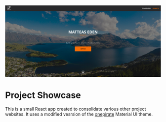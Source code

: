![preview](preview.png)

# Project Showcase

This is a small React app created to consolidate various other project websites. It uses a modified vesrsion of the [onepirate](https://material-ui.com/store/items/onepirate/) Material UI theme.
